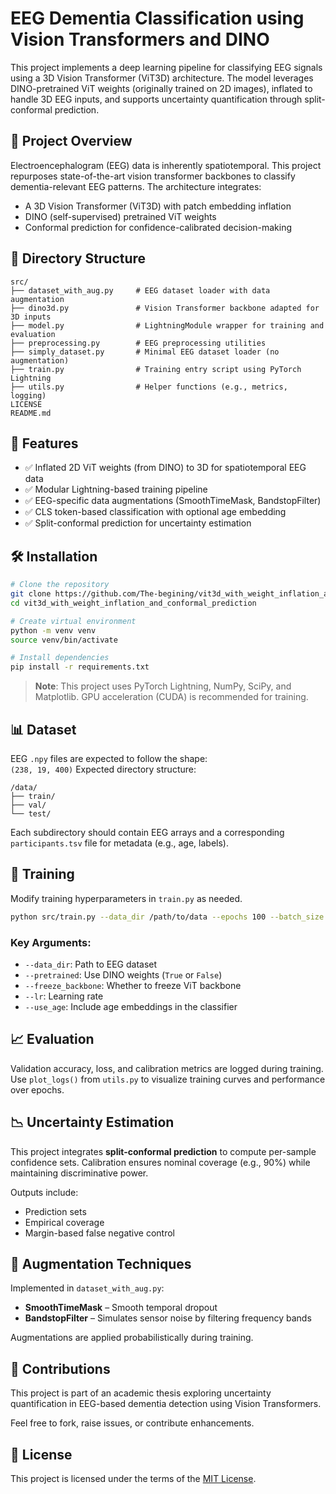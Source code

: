 # EEG Dementia Classification using Vision Transformers and DINO

This project implements a deep learning pipeline for classifying EEG signals using a 3D Vision Transformer (ViT3D) architecture. The model leverages DINO-pretrained ViT weights (originally trained on 2D images), inflated to handle 3D EEG inputs, and supports uncertainty quantification through split-conformal prediction.

## 🧠 Project Overview

Electroencephalogram (EEG) data is inherently spatiotemporal. This project repurposes state-of-the-art vision transformer backbones to classify dementia-relevant EEG patterns. The architecture integrates:

- A 3D Vision Transformer (ViT3D) with patch embedding inflation  
- DINO (self-supervised) pretrained ViT weights  
- Conformal prediction for confidence-calibrated decision-making  

## 📁 Directory Structure

```
src/
├── dataset_with_aug.py     # EEG dataset loader with data augmentation  
├── dino3d.py               # Vision Transformer backbone adapted for 3D inputs  
├── model.py                # LightningModule wrapper for training and evaluation  
├── preprocessing.py        # EEG preprocessing utilities  
├── simply_dataset.py       # Minimal EEG dataset loader (no augmentation)  
├── train.py                # Training entry script using PyTorch Lightning  
├── utils.py                # Helper functions (e.g., metrics, logging)  
LICENSE  
README.md  
```

## 🧩 Features

- ✅ Inflated 2D ViT weights (from DINO) to 3D for spatiotemporal EEG data  
- ✅ Modular Lightning-based training pipeline  
- ✅ EEG-specific data augmentations (SmoothTimeMask, BandstopFilter)  
- ✅ CLS token-based classification with optional age embedding  
- ✅ Split-conformal prediction for uncertainty estimation  

## 🛠️ Installation

```bash
# Clone the repository
git clone https://github.com/The-begining/vit3d_with_weight_inflation_and_conformal_prediction.git
cd vit3d_with_weight_inflation_and_conformal_prediction

# Create virtual environment
python -m venv venv
source venv/bin/activate

# Install dependencies
pip install -r requirements.txt
```

> **Note**: This project uses PyTorch Lightning, NumPy, SciPy, and Matplotlib. GPU acceleration (CUDA) is recommended for training.

## 📊 Dataset

EEG `.npy` files are expected to follow the shape:  
`(238, 19, 400)`
Expected directory structure:

```
/data/
├── train/
├── val/
└── test/
```

Each subdirectory should contain EEG arrays and a corresponding `participants.tsv` file for metadata (e.g., age, labels).

## 🚀 Training

Modify training hyperparameters in `train.py` as needed.

```bash
python src/train.py --data_dir /path/to/data --epochs 100 --batch_size 4
```

### Key Arguments:

- `--data_dir`: Path to EEG dataset  
- `--pretrained`: Use DINO weights (`True` or `False`)  
- `--freeze_backbone`: Whether to freeze ViT backbone  
- `--lr`: Learning rate  
- `--use_age`: Include age embeddings in the classifier  

## 📈 Evaluation

Validation accuracy, loss, and calibration metrics are logged during training.  
Use `plot_logs()` from `utils.py` to visualize training curves and performance over epochs.

## 📉 Uncertainty Estimation

This project integrates **split-conformal prediction** to compute per-sample confidence sets. Calibration ensures nominal coverage (e.g., 90%) while maintaining discriminative power.

Outputs include:

- Prediction sets  
- Empirical coverage  
- Margin-based false negative control  

## 🧪 Augmentation Techniques

Implemented in `dataset_with_aug.py`:

- **SmoothTimeMask** – Smooth temporal dropout  
- **BandstopFilter** – Simulates sensor noise by filtering frequency bands  

Augmentations are applied probabilistically during training.

## 🤝 Contributions

This project is part of an academic thesis exploring uncertainty quantification in EEG-based dementia detection using Vision Transformers.

Feel free to fork, raise issues, or contribute enhancements.

## 📄 License

This project is licensed under the terms of the [MIT License](./LICENSE).
